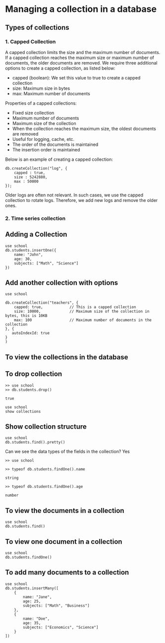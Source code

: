 # Managing a collection in a database

## Types of collections

### 1. Capped Collection 
A capped collection limits the size and the maximum number of documents. If a capped collection reaches the maximum size or maximum number of documents, the older documents are removed. We require three additional options to create a capped collection, as listed below:
  - capped (boolean): We set this value to true to create a capped collection
  - size: Maximum size in bytes
  - max: Maximum number of documents

Properties of a capped collections: 
  - Fixed size collection
  - Maximum number of documents
  - Maximum size of the collection
  - When the collection reaches the maximum size, the oldest documents are removed
  - Useful for logging, cache, etc.
  - The order of the documents is maintained
  - The insertion order is maintained

Below is an example of creating a capped collection:
````
db.createCollection("log", {
    capped : true, 
    size : 5242880, 
    max : 50000
});
````
Older logs are often not relevant. In such cases, we use the capped collection to rotate logs. Therefore, we add new logs and remove the older ones.

### 2.  Time series collection

## Adding a Collection

````
use school
db.students.insertOne({
    name: "John",
    age: 30,
    subjects: ["Math", "Science"]
})
````

## Add another collection with options

````
use school

db.createCollection("teachers", {
    capped: true,            // This is a capped collection
    size: 10000,             // Maximum size of the collection in bytes, this is 10KB
    max: 100                 // Maximum number of documents in the collection
}, {
   autoIndexId: true
}
)
````

## To view the collections in the database


## To drop collection

````
>> use school
>> db.students.drop()

true
````


````
use school
show collections
````

## Show collection structure

````
use school
db.students.find().pretty()
````

Can we see the data types of the fields in the collection? Yes
````
>> use school

>> typeof db.students.findOne().name

string

>> typeof db.students.findOne().age

number
````


## To view the documents in a collection

````
use school
db.students.find()
````

## To view one document in a collection

````
use school
db.students.findOne()
````

## To add many documents to a collection

````
use school
db.students.insertMany([
    {
        name: "Jane",
        age: 25,
        subjects: ["Math", "Business"]
    },
    {
        name: "Doe",
        age: 35,
        subjects: ["Economics", "Science"]
    }
])
````